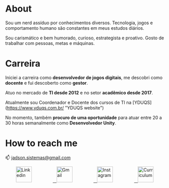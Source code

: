 # About

Sou um nerd assíduo por conhecimentos diversos. Tecnologia, jogos e comportamento humano são constantes em meus estudos diários.

Sou carismático e bem humorado, curioso, estrategista e proativo. Gosto de trabalhar com pessoas, metas e máquinas.

# Carreira

Iniciei a carreira como **desenvolvedor de jogos digitais**, me descobri como **docente** e fui descoberto como **gestor**.

Atuo no mercado de **TI desde 2012** e no setor **acadêmico desde 2017**.

Atualmente sou Coordenador e Docente dos cursos de TI na [YDUQS] (https://www.yduqs.com.br/ "YDUQS website") 

No momento, também **procuro de uma oportunidade** para atuar entre 20 a 30 horas semanalmente como **Desenvolvedor Unity**.

# How to reach me

📫 jadson.sistemas@gmail.com

<div id="banner" style="overflow: hidden; display: flex; justify-content: space-around;">
  <a href="https://www.linkedin.com/in/almeidajadson/">
         <img src="https://cdn-icons-png.flaticon.com/512/174/174857.png" width="50" height="50" title="Linkedin"/> </a>
    <a href="mailto:jadson.sistemas@gmail.com">&nbsp;&nbsp;
         <img src="https://imagepng.org/wp-content/uploads/2018/03/gmail-cone-icon.png" width="50" height="50" title="Gmail"/> </a>
    <a href="https://www.instagram.com/jadoalmeida/">&nbsp;&nbsp;
         <img src="https://cdn-icons-png.flaticon.com/512/174/174855.png" width="50" height="50" title="Instagram"/> </a>
    <a href="https://drive.google.com/file/d/1HSA3dCgKFJ0pahl0uEHp-83k0lG9qGZw/view?usp=sharing">&nbsp;&nbsp;
         <img src="https://encrypted-tbn0.gstatic.com/images?q=tbn:ANd9GcS5GVxG8Ly-tRtO5pyVqtUMZpppHjXs_cqqBg&usqp=CAU" width="50" height="50" title="Curriculum"/> </a>
</div>

